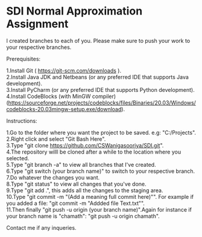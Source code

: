 # SDI Normal Approximation Assignment

I created branches to each of you. Please make sure to push your work to your respective branches.

Prerequisites:

1.Install Git ( https://git-scm.com/downloads ).  
2.Install Java JDK and Netbeans (or any preferred IDE that supports Java development).  
3.Install PyCharm (or any preferred IDE that supports Python development).  
4.Install CodeBlocks (with MinGW compiler) (https://sourceforge.net/projects/codeblocks/files/Binaries/20.03/Windows/codeblocks-20.03mingw-setup.exe/download).  

Instructions:

1.Go to the folder where you want the project to be saved. e.g: "C:/Projects".  
2.Right click and select "Git Bash Here".  
3.Type "git clone https://github.com/CSWanigasooriya/SDI.git".  
4.The repository willl be cloned after a while to the location where you selected.  
5.Type "git branch -a" to view all branches that I've created.  
6.Type "git switch (your branch name)" to switch to your respective branch.  
7.Do whatever the changes you want.  
8.Type "git status" to view all changes that you've done.  
9.Type "git add .", this adds all the changes to the staging area.  
10.Type "git commit -m "(Add a meaning full commit here)"". For example if you added a file: "git commit -m "Addded file Text.txt"".  
11.Then finally "git push -u origin (your branch name)".Again for instance if your branch name is "chamath": "git push -u origin chamath". 

Contact me if any inqueries.
